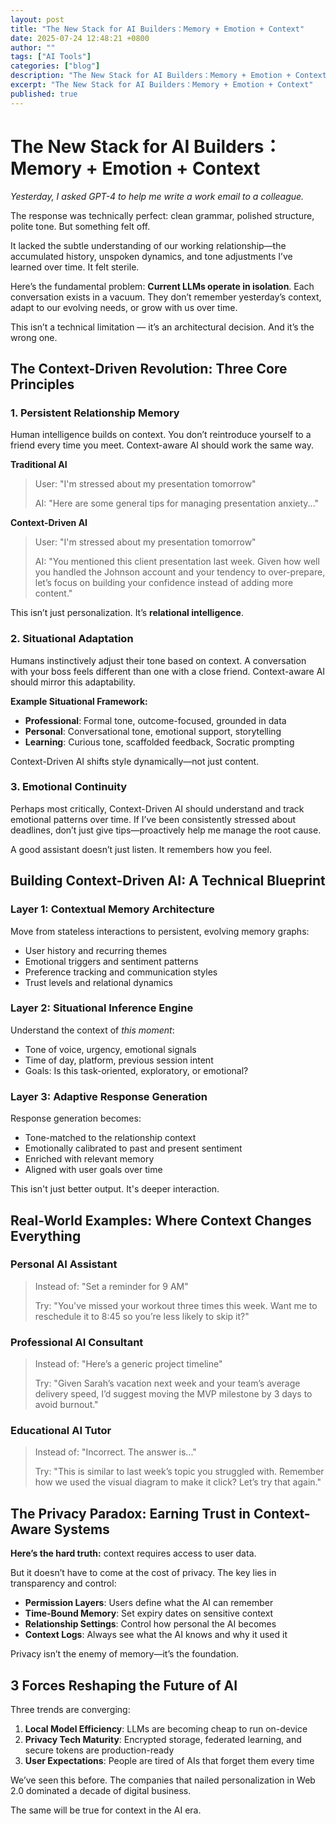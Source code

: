 ```yaml
---
layout: post
title: "The New Stack for AI Builders：Memory + Emotion + Context"
date: 2025-07-24 12:48:21 +0800
author: ""
tags: ["AI Tools"]
categories: ["blog"]
description: "The New Stack for AI Builders：Memory + Emotion + Context"
excerpt: "The New Stack for AI Builders：Memory + Emotion + Context"
published: true
---
```


# The New Stack for AI Builders：Memory + Emotion + Context

*Yesterday, I asked GPT-4 to help me write a work email to a colleague.*

The response was technically perfect: clean grammar, polished structure, polite tone. But something felt off.

It lacked the subtle understanding of our working relationship—the accumulated history, unspoken dynamics, and tone adjustments I’ve learned over time. It felt sterile.

Here’s the fundamental problem: **Current LLMs operate in isolation**. Each conversation exists in a vacuum. They don’t remember yesterday’s context, adapt to our evolving needs, or grow with us over time.

This isn’t a technical limitation — it’s an architectural decision. And it’s the wrong one.

## The Context-Driven Revolution: Three Core Principles

### 1. Persistent Relationship Memory

Human intelligence builds on context. You don’t reintroduce yourself to a friend every time you meet. Context-aware AI should work the same way.

**Traditional AI**

> User: "I'm stressed about my presentation tomorrow"
>
> AI: "Here are some general tips for managing presentation anxiety..."

**Context-Driven AI**

> User: "I'm stressed about my presentation tomorrow"
>
> AI: "You mentioned this client presentation last week. Given how well you handled the Johnson account and your tendency to over-prepare, let’s focus on building your confidence instead of adding more content."

This isn’t just personalization. It’s **relational intelligence**.

### 2. Situational Adaptation

Humans instinctively adjust their tone based on context. A conversation with your boss feels different than one with a close friend. Context-aware AI should mirror this adaptability.

**Example Situational Framework:**

* **Professional**: Formal tone, outcome-focused, grounded in data
* **Personal**: Conversational tone, emotional support, storytelling
* **Learning**: Curious tone, scaffolded feedback, Socratic prompting

Context-Driven AI shifts style dynamically—not just content.

### 3. Emotional Continuity

Perhaps most critically, Context-Driven AI should understand and track emotional patterns over time. If I’ve been consistently stressed about deadlines, don’t just give tips—proactively help me manage the root cause.

A good assistant doesn’t just listen. It remembers how you feel.

## Building Context-Driven AI: A Technical Blueprint

### Layer 1: Contextual Memory Architecture

Move from stateless interactions to persistent, evolving memory graphs:

* User history and recurring themes
* Emotional triggers and sentiment patterns
* Preference tracking and communication styles
* Trust levels and relational dynamics

### Layer 2: Situational Inference Engine

Understand the context of *this moment*:

* Tone of voice, urgency, emotional signals
* Time of day, platform, previous session intent
* Goals: Is this task-oriented, exploratory, or emotional?

### Layer 3: Adaptive Response Generation

Response generation becomes:

* Tone-matched to the relationship context
* Emotionally calibrated to past and present sentiment
* Enriched with relevant memory
* Aligned with user goals over time

This isn't just better output. It's deeper interaction.

## Real-World Examples: Where Context Changes Everything

### Personal AI Assistant

> Instead of: "Set a reminder for 9 AM"
>
> Try: "You've missed your workout three times this week. Want me to reschedule it to 8:45 so you’re less likely to skip it?"

### Professional AI Consultant

> Instead of: "Here’s a generic project timeline"
>
> Try: "Given Sarah’s vacation next week and your team’s average delivery speed, I’d suggest moving the MVP milestone by 3 days to avoid burnout."

### Educational AI Tutor

> Instead of: "Incorrect. The answer is..."
>
> Try: "This is similar to last week’s topic you struggled with. Remember how we used the visual diagram to make it click? Let’s try that again."

## The Privacy Paradox: Earning Trust in Context-Aware Systems

**Here’s the hard truth:** context requires access to user data.

But it doesn’t have to come at the cost of privacy. The key lies in transparency and control:

* **Permission Layers**: Users define what the AI can remember
* **Time-Bound Memory**: Set expiry dates on sensitive context
* **Relationship Settings**: Control how personal the AI becomes
* **Context Logs**: Always see what the AI knows and why it used it

Privacy isn’t the enemy of memory—it’s the foundation.

## 3 Forces Reshaping the Future of AI

Three trends are converging:

1. **Local Model Efficiency**: LLMs are becoming cheap to run on-device
2. **Privacy Tech Maturity**: Encrypted storage, federated learning, and secure tokens are production-ready
3. **User Expectations**: People are tired of AIs that forget them every time

We’ve seen this before. The companies that nailed personalization in Web 2.0 dominated a decade of digital business.

The same will be true for context in the AI era.
